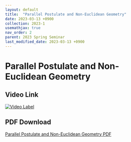 ```yaml
---
layout: default
title:  "Parallel Postulate and Non-Euclidean Geometry"
date: 2023-03-13 +0900
collection: 2023-1
usemathjax: true
nav_order: 2
parent: 2023 Spring Seminar
last_modified_date: 2023-03-13 +0900
---
```

# Parallel Postulate and Non-Euclidean Geometry
<!-- ## <center> Abstract </center>
Francis Guthrie claimed in 1852 the four color problem. We
proof two essential lemmas and then solve six color problem. We expand
the proof of six color problem into five, four color problem. Kempe
published this proof in 1879. However the flaw was discovered in 1890
by Heawood. Although flawed, Kempe’s idea was used as one of a basic
tool. -->
## Video Link

[![Video Label](https://img.youtube.com/vi/GT07SxAlAYw/hqdefault.jpg)](https://youtu.be/GT07SxAlAYw)

## PDF Download

<a target='_blank' href='../2023-1_download/비유클리드기하학.pdf'>Parallel Postulate and Non-Euclidean Geometry PDF</a>